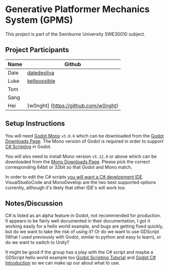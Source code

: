 # Generative Platformer Mechanics System (GPMS)

This project is part of the Swinburne University SWE30010 subject.

## Project Participants

| Name |                     Github                     |
| ---- | ---------------------------------------------- |
| Dale | [daledesilva](https://github.com/daledesilva)  |
| Luke | [kellpossible](http://github.com/kellpossible) |
| Tom  |                                                |
| Sang |                                                |
| Hei  | [w0nght] (https://github.com/w0nght)           |

## Setup Instructions

You will need [Godot Mono]() `v3.0.6` which can be downloaded from the [Godot
Downloads Page](https://godotengine.org/download). The Mono version of Godot is
required in order to support [C#
Scripting](http://docs.godotengine.org/en/3.0/getting_started/scripting/c_sharp/c_sharp_basics.html)
in Godot. 

You will also need to install Mono version `v5.12.0` or above which can be
downloaded from the [Mono Downloads
Page](https://www.mono-project.com/download/stable/). Please pick the correct
corresponding 64bit or 32bit so that Godot and Mono match.

In order to edit the C# scripts [you will want a C# development IDE](http://docs.godotengine.org/en/3.0/getting_started/scripting/c_sharp/c_sharp_basics.html#configuring-an-external-editor).
VisualStudioCode and MonoDevelop are the two best supported options currently,
although it's likely that other IDE's will work too.

## Notes/Discussion

C# is listed as an alpha feature in Godot, not recommended for production. It appears to be fairly well documented in their documentation, I got it working easily for a hello world example, and bugs are getting fixed quickly, but do we want to take the risk of using it? Or do we want to use GDScript (What I used previously with Godot, similar to python and easy to learn), or do we want to switch to Unity?

It might be good if the group has a play with the C# script and maybe a GDScript hello world example too [Godot Scripting Tutorial](http://docs.godotengine.org/en/3.0/getting_started/step_by_step/scripting.html) and [Godot C# Introduction](http://docs.godotengine.org/en/3.0/getting_started/scripting/c_sharp/c_sharp_basics.html) so we can make up our about what to use.
